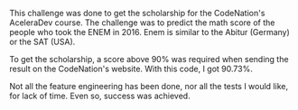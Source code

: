 This challenge was done to get the scholarship for the CodeNation's AceleraDev course. The challenge was  to predict the math score of the people who took the ENEM in 2016. Enem is similar to the Abitur (Germany) or the SAT (USA).

To get the scholarship, a score above 90% was required when sending the result on the CodeNation's website. With this code, I got 90.73%.

Not all the feature engineering has been done, nor all the tests I would like, for lack of time. Even so, success was achieved.